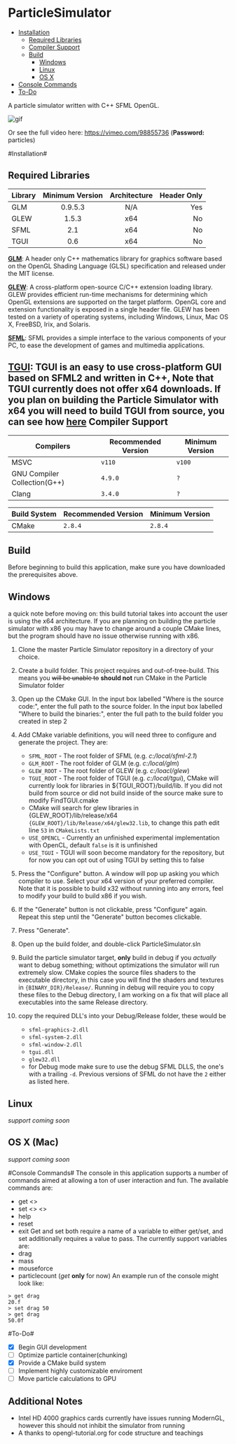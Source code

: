 ParticleSimulator
=================

* [Installation](https://github.com/Syntaf/ParticleSimulator/tree/master/README.md#installation)
    * [Required Libraries](https://github.com/Syntaf/ParticleSimulator/tree/master/README.md#required-libraries)
    * [Compiler Support](https://github.com/Syntaf/ParticleSimulator/tree/master/README.md#compiler-support)
    * [Build](https://github.com/Syntaf/ParticleSimulator/tree/master/README.md#build)
      * [Windows](https://github.com/Syntaf/ParticleSimulator/tree/master/README.md#windows)
      * [Linux](https://github.com/Syntaf/ParticleSimulator/tree/master/README.md#linux)
      * [OS X](https://github.com/Syntaf/ParticleSimulator/tree/master/README.md#os-x-mac)
* [Console Commands](https://github.com/Syntaf/ParticleSimulator/tree/master/README.md#console-commands)
* [To-Do](https://github.com/Syntaf/ParticleSimulator/tree/master/README.md#to-do)

A particle simulator written with C++ SFML OpenGL. 

![gif](http://i.imgur.com/xreESqX.gif)

Or see the full video here: https://vimeo.com/98855736  (**Password:** particles)




#Installation#

**Required Libraries**
--------------------------------------------------------

| Library        | Minimum Version | Architecture |Header Only  |
| -------------  |:-------------:  | :---------:  |-----:       |
| GLM            | 0.9.5.3         | N/A          |  Yes        |
| GLEW           | 1.5.3           | x64          |  No         |
| SFML           | 2.1             | x64          |  No         |
| TGUI           | 0.6             | x64          |  No         |
[**GLM**](http://glm.g-truc.net/0.9.5/index.html):  A header only C++ mathematics library for graphics software based on the OpenGL Shading Language (GLSL) specification and released under the MIT license.

[**GLEW**](http://glew.sourceforge.net/):   A cross-platform open-source C/C++ extension loading library. GLEW provides efficient run-time mechanisms for determining which OpenGL extensions are supported on the target platform. OpenGL core and extension functionality is exposed in a single header file. GLEW has been tested on a variety of operating systems, including Windows, Linux, Mac OS X, FreeBSD, Irix, and Solaris.
  
[**SFML**](http://www.sfml-dev.org/):   SFML provides a simple interface to the various components of your PC, to ease the development of games and multimedia applications.

[**TGUI**](http://tgui.eu/):  TGUI is an easy to use cross-platform GUI based on SFML2 and written in C++, **Note** that TGUI currently does not offer x64 downloads. If you plan on building the Particle Simulator with x64 you will need to build TGUI from source, you can see how [here](http://tgui.eu/tutorials/v06/visual-studio/)
**Compiler Support**
--------------------------------------------------------

|  Compilers  |  Recommended Version  |  Minimum Version  |
| ----------- | --------------------- | ----------------- |
| MSVC | `v110` |  `v100` |
| GNU Compiler Collection(G++) | `4.9.0` | `?` |
| Clang | `3.4.0` | `?` |

| Build System | Recommended Version | Minimum Version |
|--------------|---------------------|-----------------|
| CMake | `2.8.4` | `2.8.4` |


Build
-----------------
Before beginning to build this application, make sure you have downloaded the prerequisites above.

Windows
--------
a quick note before moving on: this build tutorial takes into account the user is using the x64 architecture. If you are planning on building the particle simulator with x86 you may have to change around a couple CMake lines, but the program should have no issue otherwise running with x86.

1. Clone the master Particle Simulator repository in a directory of your choice.

2. Create a build folder. This project requires and out-of-tree-build. This means you ~~will be unable to~~ **should not** run CMake in the Particle Simulator folder

3. Open up the CMake GUI. In the input box labelled "Where is the source code:", enter the full path to the source folder. In the input box labelled "Where to build the binaries:", enter the full path to the build folder you created in step 2

4. Add CMake variable definitions, you will need three to configure and generate the project. They are:
    * `SFML_ROOT` - The root folder of SFML (e.g. *c:/local/sfml-2.1*)
    * `GLM_ROOT` - The root folder of GLM (e.g. *c:/local/glm*)
    * `GLEW_ROOT` - The root folder of GLEW (e.g. *c:/loacl/glew*)
    * `TGUI_ROOT` - The root folder of TGUI (e.g. *c:/local/tgui*), CMake will currently look for libraries in ${TGUI_ROOT}/build/lib. If you did not build from source or did not build inside of the source make sure to modify FindTGUI.cmake
    * CMake will search for glew libraries in {GLEW_ROOT}/lib/release/x64 `{GLEW_ROOT}/lib/Release/x64/glew32.lib`, to change this path edit line `53` in `CMakeLists.txt`
    * `USE_OPENCL` - Currently an unfinished experimental implementation with OpenCL, default `false` is it is unfinished
    * `USE_TGUI` - TGUI will soon become mandatory for the repository, but for now you can opt out of using TGUI by setting this to false
5. Press the "Configure" button. A window will pop up asking you which compiler to use. Select your x64 version of your preferred compiler. Note that it is possible to build x32 without running into any errors, feel to modify your build to build x86 if you wish.

6. If the "Generate" button is not clickable, press "Configure" again. Repeat this step until the "Generate" button becomes clickable.

7. Press "Generate".

8. Open up the build folder, and double-click ParticleSimulator.sln

9. Build the particle simulator target, **only** build in debug if you *actually* want to debug something; without optimizations the simulator will run extremely slow. CMake copies the source files shaders to the executable directory, in this case you will find the shaders and textures in `{BINARY_DIR}/Release/`. Running in debug will require you to copy these files to the Debug directory, I am working on a fix that will place all executables into the same Release directory.

10. copy the required DLL's into your Debug/Release folder, these would be
    * `sfml-graphics-2.dll`
    * `sfml-system-2.dll`
    * `sfml-window-2.dll`
    * `tgui.dll`
    * `glew32.dll`
    * for Debug mode make sure to use the debug SFML DLLS, the one's with a trailing `-d`. Previous versions of SFML do not have the `2` either as listed here.

Linux
------
*support coming soon*

OS X (Mac)
----------
*support coming soon*

#Console Commands#
The console in this application supports a number of commands aimed at allowing a ton of user interaction and fun. The available commands are:
   * get <>
   * set <> <>
   * help
   * reset
   * exit
Get and set both require a name of a variable to either get/set, and set additionally requires a value to pass. The currently support variables are:
   * drag
   * mass
   * mouseforce
   * particlecount (*get* **only** for now)
An example run of the console might look like:
````
> get drag
20.f
> set drag 50
> get drag
50.0f
````
#To-Do#
- [x] Begin GUI development
- [ ] Optimize particle container(chunking)
- [x] Provide a CMake build system
- [ ] Implement highly customizable enviroment
- [ ] Move particle calculations to GPU

Additional Notes
-------------------------
- Intel HD 4000 graphics cards currently have issues running ModernGL, however this should not inhibit the simulator from running
- A thanks to opengl-tutorial.org for code structure and teachings
